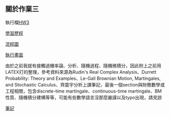 ## 關於作業三

執行檔[HW3](https://github.com/YFL0418/Financial_Engineering/blob/master/HW3/hw3.py)

[學習歷程](https://github.com/YFL0418/Financial_Engineering/blob/master/HW3/HW3%E5%AD%B8%E7%BF%92%E6%AD%B7%E7%A8%8B%E5%92%8C%E6%B5%81%E7%A8%8B%E5%9C%96.ipynb)

[流程圖](https://github.com/YFL0418/Financial_Engineering/blob/master/HW3/HW3%20%E6%B5%81%E7%A8%8B%E5%9C%96.PDF)

[執行畫面](https://github.com/YFL0418/Financial_Engineering/blob/master/HW3/hw3%E5%9F%B7%E8%A1%8C%E7%95%AB%E9%9D%A2.jpg)

由於之前我就有接觸過機率論、分析、隨機過程、隨機微積分，因此附上之前用LATEX打的整理，參考資料來源為Rudin's Real Complex Analysis、Durrett Probability: Theory and Examples、Le-Gall Brownian Motion, Martingales, and Stochastic Calculus、齊震宇分析上課筆記，最後一個section與財務數學或工程相關，包含discrete-time martingale、continuous-time martingale、BM性質、隨機積分建構等等，可能有些數學語言沒那麼嚴謹以及typo出現，請見諒

[筆記](https://github.com/YFL0418/Financial_Engineering/blob/master/HW3/analysis.pdf)
